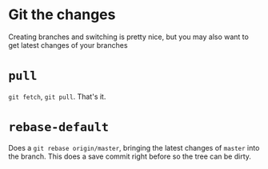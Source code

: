 # Git the changes

Creating branches and switching is pretty nice, but you may also want to get latest changes of your branches

# `pull`

`git fetch`, `git pull`. That's it.

# `rebase-default`

Does a `git rebase origin/master`, bringing the latest changes of `master` into the branch. This does a save commit right before so the tree can be dirty.